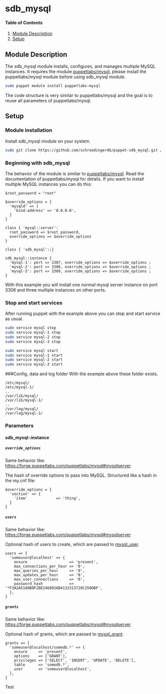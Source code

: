 # sdb_mysql

#### Table of Contents

1. [Module Description](#module-description)
2. [Setup](#setup)

## Module Description

The sdb_mysql module installs, configures, and manages multiple MySQL instances. 
It requires the module [puppetlabs/mysql](https://forge.puppetlabs.com/puppetlabs/mysql),
please install the puppetlabs/mysql module before using sdb_mysql module.
```sh
sudo puppet module install puppetlabs-mysql
```
The code structure is very similar to puppetlabs/mysql and the goal is to reuse all parameters of puppetlabs/mysql.

## Setup
### Module installation
Install sdb_mysql module on your system.
```sh
sudo git clone https://github.com/schroedingerdb/puppet-sdb_mysql.git /etc/puppet/modules/sdb_mysql
```

### Beginning with sdb_mysql

The behavior of the module is similar to [puppetlabs/mysql](https://forge.puppetlabs.com/puppetlabs/mysql). Read the documentation of puppetlabs/mysql for details.
If you want to install multiple MySQL instances you can do this:

```puppet
$root_password = "root"

$override_options = {
  'mysqld' => {
    'bind-address' => '0.0.0.0',
  }
}

class { 'mysql::server':
  root_password => $root_password,
  override_options => $override_options
}

class { 'sdb_mysql':;}

sdb_mysql::instance {
  'mysql-1': port => 3307, override_options => $override_options ;
  'mysql-2': port => 3308, override_options => $override_options ;
  'mysql-3': port => 3309, override_options => $override_options ;
}
```
With this example you will install one *normal* mysql server instance on port 3306 and three multiple instances on other ports.

### Stop and start services

After running puppet with the example above you can stop and start service as usual.
```sh
sudo service mysql stop
sudo service mysql-1 stop
sudo service mysql-2 stop
sudo service mysql-3 stop

sudo service mysql start
sudo service mysql-1 start
sudo service mysql-2 start
sudo service mysql-3 start
```

###Config, data and log folder
With the example above these folder exists.
```
/etc/mysql/
/etc/mysql-1/
..
/var/lib/mysql/
/var/lib/mysql-1/
..
/var/log/mysql/
/var/log/mysql-1/
```
### Parameters

#### sdb_mysql::instance

##### `override_options`
Same behavior like: https://forge.puppetlabs.com/puppetlabs/mysql#mysqlserver

The hash of override options to pass into MySQL. Structured like a hash in the my.cnf file:

~~~
$override_options = {
  'section' => {
    'item'             => 'thing',
  }
}
~~~

##### `users`
Same behavior like: https://forge.puppetlabs.com/puppetlabs/mysql#mysqlserver

Optional hash of users to create, which are passed to [mysql_user](#mysql_user). 

~~~
users => {
  'someuser@localhost' => {
    ensure                   => 'present',
    max_connections_per_hour => '0',
    max_queries_per_hour     => '0',
    max_updates_per_hour     => '0',
    max_user_connections     => '0',
    password_hash            => '*F3A2A51A9B0F2BE2468926B4132313728C250DBF',
  },
}
~~~

##### `grants`
Same behavior like: https://forge.puppetlabs.com/puppetlabs/mysql#mysqlserver

Optional hash of grants, which are passed to [mysql_grant](#mysql_grant). 

~~~
grants => {
  'someuser@localhost/somedb.*' => {
    ensure     => 'present',
    options    => ['GRANT'],
    privileges => ['SELECT', 'INSERT', 'UPDATE', 'DELETE'],
    table      => 'somedb.*',
    user       => 'someuser@localhost',
  },
}
~~~

Test
